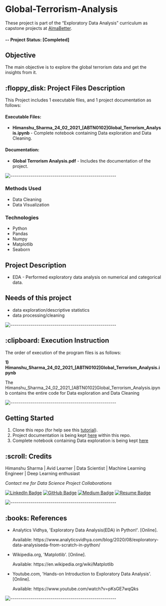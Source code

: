 # Global-Terrorism-Analysis
These project is part of the “Exploratory Data Analysis” curriculum as capstone projects at [AlmaBetter](https://www.almabetter.com/). 

#### -- Project Status: [Completed]

## Objective<br>
The main objective is to explore the global terrorism data and get the insights from it.


<h2> :floppy_disk: Project Files Description</h2>

<p>This Project includes 1 executable files, and 1 project documentation  as follows:</p>
<h4>Executable Files:</h4>
<ul>
  <li><b>Himanshu_Sharma_24_02_2021_[ABTN0102]Global_Terrorism_Analysis.ipynb
</b> - Complete notebook containing Data exploration and Data Cleaning.</li>
</ul>

<h4>Documentation:</h4>
<ul>
  <li><b>Global Terrorism Analysis.pdf</b> - Includes the documentation of the project.</li>
</ul>

![-----------------------------------------------------](https://raw.githubusercontent.com/andreasbm/readme/master/assets/lines/rainbow.png)

### Methods Used
* Data Cleaning
* Data Visualization


### Technologies
* Python
* Pandas
* Numpy
* Matplotlib
* Seaborn


## Project Description
* EDA - Performed exploratory data analysis on numerical and categorical data.

## Needs of this project

- data exploration/descriptive statistics
- data processing/cleaning


![-----------------------------------------------------](https://raw.githubusercontent.com/andreasbm/readme/master/assets/lines/rainbow.png)

<h2> :clipboard: Execution Instruction</h2>
<p>The order of execution of the program files is as follows:</p>
<p><b>1) Himanshu_Sharma_24_02_2021_[ABTN0102]Global_Terrorism_Analysis.ipynb</b></p>
<p> The Himanshu_Sharma_24_02_2021_[ABTN0102]Global_Terrorism_Analysis.ipynb contains the entire code for Data exploration and Data Cleaning </p>


![-----------------------------------------------------](https://raw.githubusercontent.com/andreasbm/readme/master/assets/lines/rainbow.png)

## Getting Started

1. Clone this repo (for help see this [tutorial](https://help.github.com/articles/cloning-a-repository/)).
2. Project documentation is being kept [here](https://github.com/Harsh1091996/Global-Terrorism-Analysis/blob/main/Global%20Terrorism%20Analysis.pdf) within this repo.   
3. Complete notebook containing Data exploration is being kept [here](https://github.com/Harsh1091996/Global-Terrorism-Analysis/blob/main/Himanshu_Sharma_24_02_2021_%5BABTN0102%5DGlobal_Terrorism_Analysis.ipynb)
 




<!-- CREDITS -->
<h2 id="credits"> :scroll: Credits</h2>

Himanshu Sharma | Avid Learner | Data Scientist | Machine Learning Engineer | Deep Learning enthusiast

<p> <i> Contact me for Data Science Project Collaborations</i></p>


[![LinkedIn Badge](https://img.shields.io/badge/LinkedIn-0077B5?style=for-the-badge&logo=linkedin&logoColor=white)](https://www.linkedin.com/in/himan-10/)
[![GitHub Badge](https://img.shields.io/badge/GitHub-100000?style=for-the-badge&logo=github&logoColor=white)](https://github.com/Harsh1091996)
[![Medium Badge](https://img.shields.io/badge/Medium-1DA1F2?style=for-the-badge&logo=medium&logoColor=white)](https://harshsharma1091996.medium.com/)
[![Resume Badge](https://img.shields.io/badge/resume-0077B5?style=for-the-badge&logo=resume&logoColor=white)](https://drive.google.com/file/d/1pyTvHo2Ec4xfCszL7YkHYAwWgFi5Uf2T/view?usp=sharing)

![-----------------------------------------------------](https://raw.githubusercontent.com/andreasbm/readme/master/assets/lines/rainbow.png)
<h2> :books: References</h2>
<ul>
  <li><p>Analytics Vidhya, 'Exploratory Data Analysis(EDA) in Python!'. [Online].</p>
      <p>Available: https://www.analyticsvidhya.com/blog/2020/08/exploratory-data-analysiseda-from-scratch-in-python/</p>
  </li>
  <li><p>Wikipedia.org, 'Matplotlib'. [Online].</p>
      <p>Available: https://en.wikipedia.org/wiki/Matplotlib</p>
  </li>
  <li><p>Youtube.com, 'Hands-on Introduction to Exploratory Data Analysis'. [Online].</p>
      <p>Available: https://www.youtube.com/watch?v=pKsGE7wqQks</p>
  </li>
</ul>

![-----------------------------------------------------](https://raw.githubusercontent.com/andreasbm/readme/master/assets/lines/rainbow.png)
